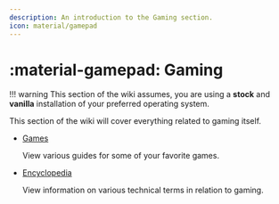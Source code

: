 ```yaml
---
description: An introduction to the Gaming section.
icon: material/gamepad
---
```



# :material-gamepad: Gaming

!!! warning
    This section of the wiki assumes, you are using a **stock** and **vanilla** installation of your preferred operating system.

This section of the wiki will cover everything related to gaming itself.

-  [Games](games)

    View various guides for some of your favorite games.

- [Encyclopedia](encyclopedia)

    View information on various technical terms in relation to gaming.